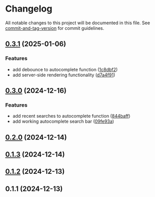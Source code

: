 # Changelog

All notable changes to this project will be documented in this file. See [commit-and-tag-version](https://github.com/absolute-version/commit-and-tag-version) for commit guidelines.

## [0.3.1](https://github.com/Farhang-Osman/autocomplete-search/compare/v0.3.0...v0.3.1) (2025-01-06)


### Features

* add debounce to autocomplete function ([1c8dbf2](https://github.com/Farhang-Osman/autocomplete-search/commit/1c8dbf25e4c4b4b144100505fe7b2f1c83cd7b81))
* add server-side rendering functionality ([d7a4f91](https://github.com/Farhang-Osman/autocomplete-search/commit/d7a4f91c1c0f8d9a2377c3d97ae8835b36e9598c))

## [0.3.0](https://github.com/Farhang-Osman/autocomplete-search/compare/v0.2.0...v0.3.0) (2024-12-16)


### Features

* add recent searches to autocomplete function ([844baff](https://github.com/Farhang-Osman/autocomplete-search/commit/844baff1d0d78e31c8a46e25029f30603969d728))
* add working autocomplete search bar ([09fe93a](https://github.com/Farhang-Osman/autocomplete-search/commit/09fe93a8ae00cbbff36cc02cd5b25f73ac6e3975))

## [0.2.0](https://github.com/Farhang-Osman/autocomplete-search/compare/v0.1.3...v0.2.0) (2024-12-14)

## [0.1.3](https://github.com/Farhang-Osman/autocomplete-search/compare/v0.1.2...v0.1.3) (2024-12-14)

## [0.1.2](https://github.com/Farhang-Osman/autocomplete-search/compare/v0.1.1...v0.1.2) (2024-12-13)

## 0.1.1 (2024-12-13)
